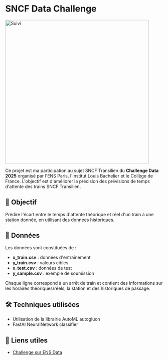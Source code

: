 # SNCF Data Challenge  
<img width="458" alt="Suivi" src="https://github.com/user-attachments/assets/c93a9274-0820-4bd5-8648-6aaf07323c43" />

Ce projet est ma participation au sujet SNCF Transilien du **Challenge Data 2025** organisé par l'ENS Paris, l'institut Louis Bachelier et le Collège de France. L'objectif est d'améliorer la précision des prévisions de temps d'attente des trains SNCF Transilien.  

## 📌 Objectif  
Prédire l'écart entre le temps d'attente théorique et réel d'un train à une station donnée, en utilisant des données historiques.  

## 📂 Données  
Les données sont constituées de :  
- **x_train.csv** : données d'entraînement  
- **y_train.csv** : valeurs cibles  
- **x_test.csv** : données de test  
- **y_sample.csv** : exemple de soumission  

Chaque ligne correspond à un arrêt de train et contient des informations sur les horaires théoriques/réels, la station et des historiques de passage.  

## 🛠️ Techniques utilisées  

- Utilisation de la librairie AutoML autogluon
- FastAI NeuralNetwork classifier

## 📎 Liens utiles  
- [Challenge sur ENS Data](https://challengedata.ens.fr/participants/challenges/166/)  
